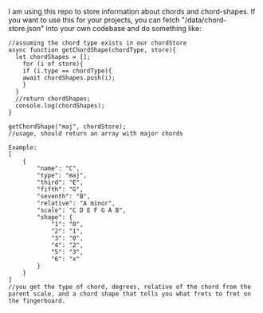 I am using this repo to store information about chords and chord-shapes. If you want to use this for your projects, you can fetch "/data/chord-store.json" into your own codebase and do something like:

```
//assuming the chord type exists in our chordStore
async function getChordShape(chordType, store){
  let chordShapes = [];
	for (i of store){
	if (i.type == chordType){
    await chordShapes.push(i);
    }
  }
  //return chordShapes;
  console.log(chordShapes);
}

```

```
getChordShape("maj", chordStore);
//usage, should return an array with major chords

Example:
[
    {
        "name": "C",
        "type": "maj",
        "third": "E",
        "fifth": "G",
        "seventh": "B",
        "relative": "A minor",
        "scale": "C D E F G A B",
        "shape": {
            "1": "0",
            "2": "1",
            "3": "0",
            "4": "2",
            "5": "3",
            "6": "x"
        }
    }
]
//you get the type of chord, degrees, relative of the chord from the parent scale, and a chord shape that tells you what frets to fret on the fingerboard.
```
